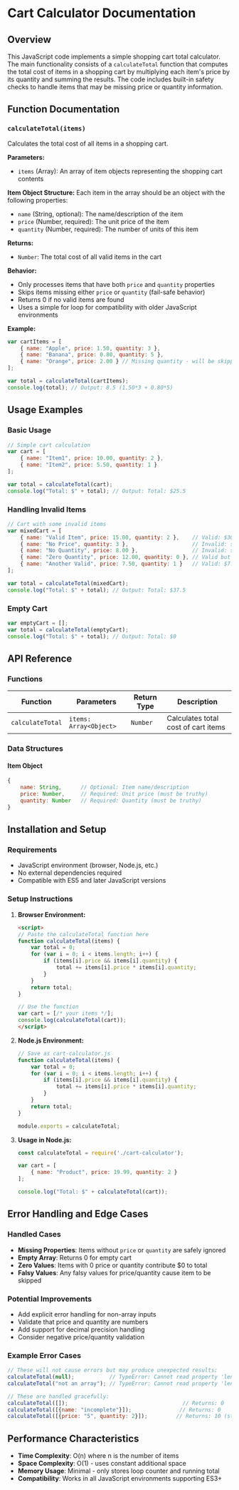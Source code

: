 # Cart Calculator Documentation

## Overview

This JavaScript code implements a simple shopping cart total calculator. The main functionality consists of a `calculateTotal` function that computes the total cost of items in a shopping cart by multiplying each item's price by its quantity and summing the results. The code includes built-in safety checks to handle items that may be missing price or quantity information.

## Function Documentation

### `calculateTotal(items)`

Calculates the total cost of all items in a shopping cart.

**Parameters:**
- `items` (Array): An array of item objects representing the shopping cart contents

**Item Object Structure:**
Each item in the array should be an object with the following properties:
- `name` (String, optional): The name/description of the item
- `price` (Number, required): The unit price of the item
- `quantity` (Number, required): The number of units of this item

**Returns:**
- `Number`: The total cost of all valid items in the cart

**Behavior:**
- Only processes items that have both `price` and `quantity` properties
- Skips items missing either `price` or `quantity` (fail-safe behavior)
- Returns 0 if no valid items are found
- Uses a simple for loop for compatibility with older JavaScript environments

**Example:**
```javascript
var cartItems = [
    { name: "Apple", price: 1.50, quantity: 3 },
    { name: "Banana", price: 0.80, quantity: 5 },
    { name: "Orange", price: 2.00 } // Missing quantity - will be skipped
];

var total = calculateTotal(cartItems);
console.log(total); // Output: 8.5 (1.50*3 + 0.80*5)
```

## Usage Examples

### Basic Usage
```javascript
// Simple cart calculation
var cart = [
    { name: "Item1", price: 10.00, quantity: 2 },
    { name: "Item2", price: 5.50, quantity: 1 }
];

var total = calculateTotal(cart);
console.log("Total: $" + total); // Output: Total: $25.5
```

### Handling Invalid Items
```javascript
// Cart with some invalid items
var mixedCart = [
    { name: "Valid Item", price: 15.00, quantity: 2 },    // Valid: $30.00
    { name: "No Price", quantity: 3 },                    // Invalid: skipped
    { name: "No Quantity", price: 8.00 },                 // Invalid: skipped
    { name: "Zero Quantity", price: 12.00, quantity: 0 }, // Valid but adds $0
    { name: "Another Valid", price: 7.50, quantity: 1 }   // Valid: $7.50
];

var total = calculateTotal(mixedCart);
console.log("Total: $" + total); // Output: Total: $37.5
```

### Empty Cart
```javascript
var emptyCart = [];
var total = calculateTotal(emptyCart);
console.log("Total: $" + total); // Output: Total: $0
```

## API Reference

### Functions

| Function | Parameters | Return Type | Description |
|----------|------------|-------------|-------------|
| `calculateTotal` | `items: Array<Object>` | `Number` | Calculates total cost of cart items |

### Data Structures

#### Item Object
```javascript
{
    name: String,      // Optional: Item name/description
    price: Number,     // Required: Unit price (must be truthy)
    quantity: Number   // Required: Quantity (must be truthy)
}
```

## Installation and Setup

### Requirements
- JavaScript environment (browser, Node.js, etc.)
- No external dependencies required
- Compatible with ES5 and later JavaScript versions

### Setup Instructions

1. **Browser Environment:**
   ```html
   <script>
   // Paste the calculateTotal function here
   function calculateTotal(items) {
       var total = 0;
       for (var i = 0; i < items.length; i++) {
           if (items[i].price && items[i].quantity) {
               total += items[i].price * items[i].quantity;
           }
       }
       return total;
   }
   
   // Use the function
   var cart = [/* your items */];
   console.log(calculateTotal(cart));
   </script>
   ```

2. **Node.js Environment:**
   ```javascript
   // Save as cart-calculator.js
   function calculateTotal(items) {
       var total = 0;
       for (var i = 0; i < items.length; i++) {
           if (items[i].price && items[i].quantity) {
               total += items[i].price * items[i].quantity;
           }
       }
       return total;
   }
   
   module.exports = calculateTotal;
   ```

3. **Usage in Node.js:**
   ```javascript
   const calculateTotal = require('./cart-calculator');
   
   var cart = [
       { name: "Product", price: 19.99, quantity: 2 }
   ];
   
   console.log("Total: $" + calculateTotal(cart));
   ```

## Error Handling and Edge Cases

### Handled Cases
- **Missing Properties**: Items without `price` or `quantity` are safely ignored
- **Empty Array**: Returns 0 for empty cart
- **Zero Values**: Items with 0 price or quantity contribute $0 to total
- **Falsy Values**: Any falsy values for price/quantity cause item to be skipped

### Potential Improvements
- Add explicit error handling for non-array inputs
- Validate that price and quantity are numbers
- Add support for decimal precision handling
- Consider negative price/quantity validation

### Example Error Cases
```javascript
// These will not cause errors but may produce unexpected results:
calculateTotal(null);           // TypeError: Cannot read property 'length'
calculateTotal("not an array"); // TypeError: Cannot read property 'length'

// These are handled gracefully:
calculateTotal([]);                                    // Returns: 0
calculateTotal([{name: "incomplete"}]);               // Returns: 0
calculateTotal([{price: "5", quantity: 2}]);         // Returns: 10 (string coercion)
```

## Performance Characteristics

- **Time Complexity**: O(n) where n is the number of items
- **Space Complexity**: O(1) - uses constant additional space
- **Memory Usage**: Minimal - only stores loop counter and running total
- **Compatibility**: Works in all JavaScript environments supporting ES3+